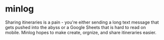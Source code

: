 # minlog
Sharing itineraries is a pain - you're either sending a long text message that gets pushed into the abyss or a Google Sheets that is hard to read on mobile. Minlog hopes to make create, orgnize, and share itineraries easier. 